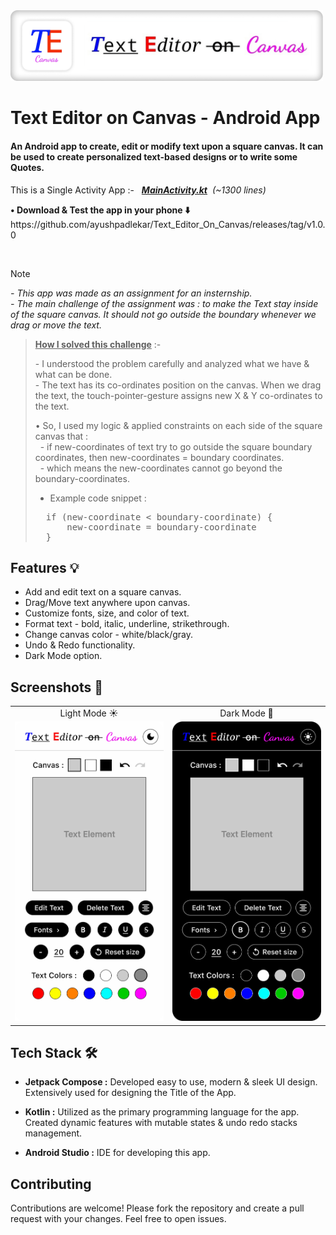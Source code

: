 <div align="left">
    <img src="screenshots\TE Canvas Logo & Title.png" alt="App Logo" width="500">
</div>

# Text Editor on Canvas - Android App

#### An Android app to create, edit or modify text upon a square canvas. It can be used to create personalized text-based designs or to write some Quotes. </br>

This is a Single Activity App :- &nbsp; ***[MainActivity.kt](app/src/main/java/com/ayushxp/texteditoroncanvasapp/MainActivity.kt)** &nbsp;(~1300 lines)*

<p><b>• Download & Test the app in your phone ⬇️</b> </br>
https://github.com/ayushpadlekar/Text_Editor_On_Canvas/releases/tag/v1.0.0
</p>

</br>

> [!NOTE]
> *- This app was made as an assignment for an insternship. </br> - The main challenge of the assignment was : to make the Text stay inside of the square canvas. It should not go outside the boundary whenever we drag or move the text.* </br>

> <ins><b> How I solved this challenge</b></ins> :- </br>
> <p> - I understood the problem carefully and analyzed what we have & what can be done. </br>
> - The text has its co-ordinates position on the canvas. When we drag the text, the touch-pointer-gesture assigns new X & Y co-ordinates to the text. </br>
> 
> • So, I used my logic & applied constraints on each side of the square canvas that : </br>
> &nbsp; - if new-coordinates of text try to go outside the square boundary coordinates, then new-coordinates = boundary coordinates. </br>
> &nbsp; - which means the new-coordinates cannot go beyond the boundary-coordinates. </br>
> - Example code snippet :
> <pre>
>   if (new-coordinate < boundary-coordinate) {
>       new-coordinate = boundary-coordinate
>   }
> </pre> </p>


## Features 💡

* Add and edit text on a square canvas.
* Drag/Move text anywhere upon canvas.
* Customize fonts, size, and color of text.
* Format text - bold, italic, underline, strikethrough.
* Change canvas color - white/black/gray.
* Undo & Redo functionality.
* Dark Mode option.


## Screenshots 📸

<table>
<tr align = "center">
    <td>Light Mode ☀️</td>
    <td>Dark Mode 🌙</td>
</tr>
<tr>
    <td><img src="screenshots\TE Canvas UI - Light mode.png" width=300></td>
    <td><img src="screenshots\TE Canvas UI - Dark mode.png" width=300></td>
</tr>
</table>


## Tech Stack 🛠️

* **Jetpack Compose :** Developed easy to use, modern & sleek UI design. Extensively used for designing the Title of the App.

* **Kotlin :** Utilized as the primary programming language for the app. Created dynamic features with mutable states & undo redo stacks management.

* **Android Studio :** IDE for developing this app.


## Contributing

Contributions are welcome! Please fork the repository and create a pull request with your changes. Feel free to open issues.
